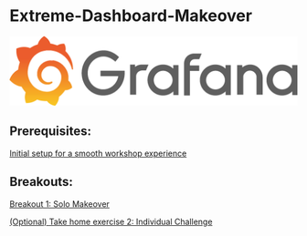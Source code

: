 # Extreme-Dashboard-Makeover

![Grafana Logo](grafana.png)

## Prerequisites:
[Initial setup for a smooth workshop experience](./workshop-prerequisites.md)

## Breakouts:

[Breakout 1: Solo Makeover](./solo_makeover.md)

[(Optional) Take home exercise 2: Individual Challenge](./individual_challenge.md)
